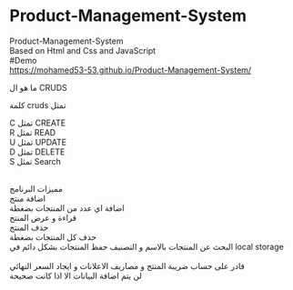 # Product-Management-System
Product-Management-System<br/>
Based on Html and Css and JavaScript<br/>
#Demo<br/>
 https://mohamed53-53.github.io/Product-Management-System/
 
 ما هو ال CRUDS<br/>


كلمة cruds تمثل<br/>

C  تمثل CREATE<br/>
R  تمثل READ<br/>
U  تمثل UPDATE<br/>
D  تمثل DELETE<br/>
S تمثل Search<br/>


<br/>مميزات البرنامج
<br/>اضافة منتج
<br/>اضافة اي عدد من المنتجات بضغطة
<br/>قراءة و عرض المنتج
<br/>حذف المنتج
<br/>حذف كل المنتجات بضغطة
<br/>البحث عن المنتجات بالاسم و التصنيف
حفظ المنتجات بشكل دائم في local storage<br/>
<br/>قادر على حساب ضريبة المنتج و مصاريف الاعلانات و ايجاد السعر النهائي
 <br/>لن يتم اضافة البيانات الا اذا كانت صحيحة
